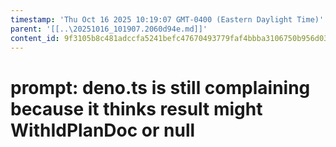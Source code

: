 ```yaml
---
timestamp: 'Thu Oct 16 2025 10:19:07 GMT-0400 (Eastern Daylight Time)'
parent: '[[..\20251016_101907.2060d94e.md]]'
content_id: 9f3105b8c481adccfa5241befc47670493779faf4bbba3106750b956d0372323
---
```


# prompt: deno.ts is still complaining because it thinks result might WithIdPlanDoc or null
